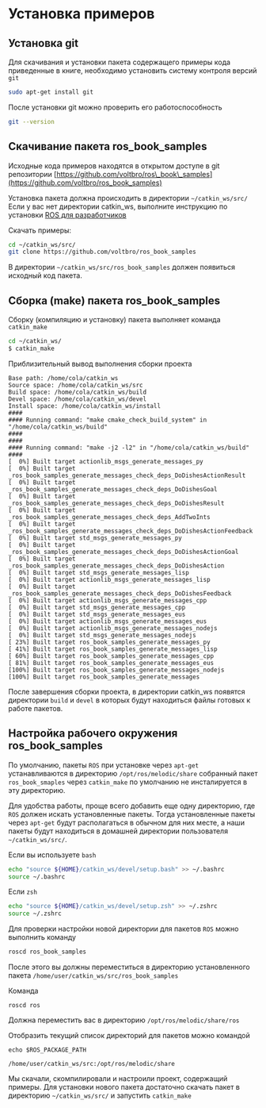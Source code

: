 # Установка примеров

## Установка git

Для скачивания и установки пакета содержащего примеры кода приведенные в книге, необходимо установить систему контроля версий `git`

```bash
sudo apt-get install git
```

После установки git можно проверить его работоспособность

```bash
git --version
```

## Скачивание пакета ros\_book\_samples

Исходные кода примеров находятся в открытом доступе в git репозитории [https://github.com/voltbro/ros\_book\_samples](https://github.com/voltbro/ros_book_samples)

Установка пакета должна происходить в директории `~/catkin_ws/src/` Если у вас нет директории catkin\_ws, выполните инструкцию по установки [ROS для разработчиков](./#nastroika-rabochego-okruzheniya)

Скачать примеры:

```bash
cd ~/catkin_ws/src/
git clone https://github.com/voltbro/ros_book_samples
```

В директории `~/catkin_ws/src/ros_book_samples` должен появиться исходный код пакета.

## Сборка \(make\) пакета ros\_book\_samples

Сборку \(компиляцию и установку\) пакета выполняет команда `catkin_make`

```bash
cd ~/catkin_ws/
$ catkin_make
```

Приблизительный вывод выполнения сборки проекта

```text
Base path: /home/cola/catkin_ws
Source space: /home/cola/catkin_ws/src
Build space: /home/cola/catkin_ws/build
Devel space: /home/cola/catkin_ws/devel
Install space: /home/cola/catkin_ws/install
####
#### Running command: "make cmake_check_build_system" in "/home/cola/catkin_ws/build"
####
####
#### Running command: "make -j2 -l2" in "/home/cola/catkin_ws/build"
####
[  0%] Built target actionlib_msgs_generate_messages_py
[  0%] Built target _ros_book_samples_generate_messages_check_deps_DoDishesActionResult
[  0%] Built target _ros_book_samples_generate_messages_check_deps_DoDishesGoal
[  0%] Built target _ros_book_samples_generate_messages_check_deps_DoDishesResult
[  0%] Built target _ros_book_samples_generate_messages_check_deps_AddTwoInts
[  0%] Built target _ros_book_samples_generate_messages_check_deps_DoDishesActionFeedback
[  0%] Built target std_msgs_generate_messages_py
[  0%] Built target _ros_book_samples_generate_messages_check_deps_DoDishesActionGoal
[  0%] Built target _ros_book_samples_generate_messages_check_deps_DoDishesAction
[  0%] Built target std_msgs_generate_messages_lisp
[  0%] Built target actionlib_msgs_generate_messages_lisp
[  0%] Built target _ros_book_samples_generate_messages_check_deps_DoDishesFeedback
[  0%] Built target actionlib_msgs_generate_messages_cpp
[  0%] Built target std_msgs_generate_messages_cpp
[  0%] Built target std_msgs_generate_messages_eus
[  0%] Built target actionlib_msgs_generate_messages_eus
[  0%] Built target actionlib_msgs_generate_messages_nodejs
[  0%] Built target std_msgs_generate_messages_nodejs
[ 23%] Built target ros_book_samples_generate_messages_py
[ 41%] Built target ros_book_samples_generate_messages_lisp
[ 60%] Built target ros_book_samples_generate_messages_cpp
[ 81%] Built target ros_book_samples_generate_messages_eus
[100%] Built target ros_book_samples_generate_messages_nodejs
[100%] Built target ros_book_samples_generate_messages
```

После завершения сборки проекта, в директории catkin\_ws появятся директории `build` и `devel` в которых будут находиться файлы готовых к работе пакетов.

## Настройка рабочего окружения ros\_book\_samples

По умолчанию, пакеты `ROS` при установке через `apt-get` устанавливаются в директорию `/opt/ros/melodic/share` собранный пакет `ros_book_smaples` через `catkin_make` по умолчанию не инсталируется в эту директорию.

Для удобства работы, проще всего добавить еще одну директорию, где `ROS` должен искать установленные пакеты. Тогда установленные пакеты через `apt-get` будут располагаться в обычном для них месте, а наши пакеты будут находиться в домашней директории пользователя `~/catkin_ws/src/`.

Если вы используете `bash`

```bash
echo "source ${HOME}/catkin_ws/devel/setup.bash" >> ~/.bashrc
source ~/.bashrc
```

Если `zsh`

```bash
echo "source ${HOME}/catkin_ws/devel/setup.zsh" >> ~/.zshrc
source ~/.zshrc
```

Для проверки настройки новой директории для пакетов `ROS` можно выполнить команду

```bash
roscd ros_book_samples
```

После этого вы должны переместиться в директорию установленного пакета `/home/user/catkin_ws/src/ros_book_samples`

Команда

```text
roscd ros
```

Должна переместить вас в директорию `/opt/ros/melodic/share/ros`

Отобразить текущий список директорий для пакетов можно командой

```text
echo $ROS_PACKAGE_PATH

/home/user/catkin_ws/src:/opt/ros/melodic/share
```

Мы скачали, скомпилировали и настроили проект, содержащий примеры. Для установки нового пакета достаточно скачать пакет в директорию `~/catkin_ws/src/` и запустить `catkin_make`

